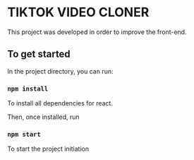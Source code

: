 # TIKTOK VIDEO CLONER

This project was developed in order to improve the front-end.

## To get started

In the project directory, you can run:

### `npm install`

To install all dependencies for react.

Then, once installed, run

### `npm start`

To start the project initiation